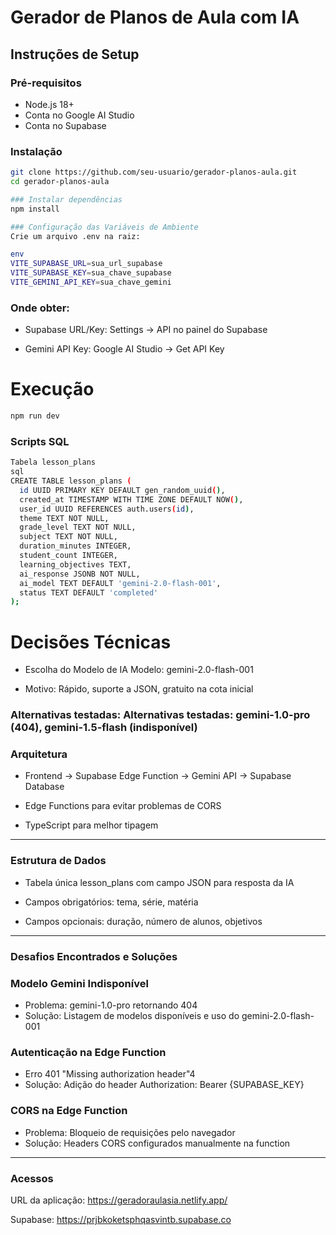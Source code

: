 # Gerador de Planos de Aula com IA

## Instruções de Setup

### Pré-requisitos
- Node.js 18+
- Conta no Google AI Studio
- Conta no Supabase

### Instalação
```bash
git clone https://github.com/seu-usuario/gerador-planos-aula.git
cd gerador-planos-aula
```
```bash
### Instalar dependências
npm install
```
```bash
### Configuração das Variáveis de Ambiente
Crie um arquivo .env na raiz:

env
VITE_SUPABASE_URL=sua_url_supabase
VITE_SUPABASE_KEY=sua_chave_supabase
VITE_GEMINI_API_KEY=sua_chave_gemini
```

### Onde obter:

- Supabase URL/Key: Settings → API no painel do Supabase

- Gemini API Key: Google AI Studio → Get API Key


# Execução
```bash
npm run dev
```
### Scripts SQL
```bash
Tabela lesson_plans
sql
CREATE TABLE lesson_plans (
  id UUID PRIMARY KEY DEFAULT gen_random_uuid(),
  created_at TIMESTAMP WITH TIME ZONE DEFAULT NOW(),
  user_id UUID REFERENCES auth.users(id),
  theme TEXT NOT NULL,
  grade_level TEXT NOT NULL,
  subject TEXT NOT NULL,
  duration_minutes INTEGER,
  student_count INTEGER,
  learning_objectives TEXT,
  ai_response JSONB NOT NULL,
  ai_model TEXT DEFAULT 'gemini-2.0-flash-001',
  status TEXT DEFAULT 'completed'
);
``` 
<h1>Decisões Técnicas</h1>

* Escolha do Modelo de IA 
Modelo: gemini-2.0-flash-001

* Motivo: Rápido, suporte a JSON, gratuito na cota inicial

### Alternativas testadas: Alternativas testadas: gemini-1.0-pro (404), gemini-1.5-flash (indisponível)

### Arquitetura
- Frontend → Supabase Edge Function → Gemini API → Supabase Database

- Edge Functions para evitar problemas de CORS

- TypeScript para melhor tipagem 
-----------------------

 ### Estrutura de Dados
- Tabela única lesson_plans com campo JSON para resposta da IA

- Campos obrigatórios: tema, série, matéria

- Campos opcionais: duração, número de alunos, objetivos

-------------------------


### Desafios Encontrados e Soluções
  <h3>Modelo Gemini Indisponível</h3>
  <ul>
      <li>Problema: gemini-1.0-pro retornando 404</li>
      <li>Solução: Listagem de modelos disponíveis e uso do gemini-2.0-flash-001</li>
  </ul>
  <h3>Autenticação na Edge Function</h3>
   <ul>
      <li>Erro 401 "Missing authorization header"4</li>
      <li>Solução: Adição do header Authorization: Bearer {SUPABASE_KEY}</li>
  </ul>
  <h3>CORS na Edge Function</h3>
   <ul>
      <li>Problema: Bloqueio de requisições pelo navegador</li>
      <li>Solução: Headers CORS configurados manualmente na function</li>
  </ul>

----------------------
### Acessos
URL da aplicação: https://geradoraulasia.netlify.app/

Supabase: https://prjbkoketsphqasvintb.supabase.co

